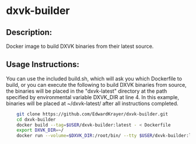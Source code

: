 # dxvk-builder

## Description:

Docker image to build DXVK binaries from their latest source.

## Usage Instructions:

You can use the included build.sh, which will ask you which Dockerfile to build, or you can execute the following to build DXVK binaries from source, the binaries will be placed in the "dxvk-latest" directory at the path specified by environmental variable DXVK_DIR at line 4. In this example, binaries will be placed at ~/dxvk-latest/ after all instructions completed.

```bash
	git clone https://github.com/EdwardKrayer/dxvk-builder.git
	cd dxvk-builder
	docker build --tag=$USER/dxvk-builder:latest - < Dockerfile
	export DXVK_DIR=~/
	docker run --volume=$DXVK_DIR:/root/bin/ --tty $USER/dxvk-builder:latest
```
